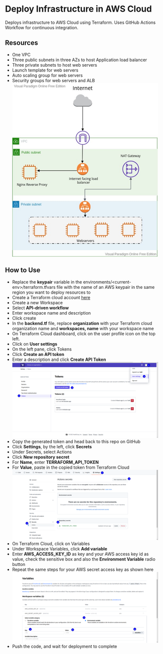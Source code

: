 # Deploy Infrastructure in AWS Cloud
Deploys infrastructure to AWS Cloud using Terraform. Uses GitHub Actions Workflow for continuous integration.
## Resources
- One VPC
- Three public subnets in three AZs to host Application load balancer
- Three private subnets to host web servers
- Launch template for web servers
- Auto scaling group for web servers
- Security groups for web servers and ALB
![](.imgs/archi.jpg)

## How to Use
- Replace the **keypair** variable in the environments/\<current-env\>/terraform.tfvars file with the name of an AWS keypair in the same region you want to deploy resources to
- Create a Terraform cloud account [here](https://app.terraform.io/)
- Create a new Workspace
- Select **API-driven workflow**
- Enter workspace name and description
- Click create
- In the **backend.tf** file, replace **organization** with your Terraform cloud organization name and **workspaces, name** with your workspace name
- On Terraform Cloud dashboard, click on the user profile icon on the top left.
- Click on **User settings**
- On the left pane, click Tokens
- Click **Create an API token**
- Enter a description and click **Create API Token** ![](.imgs/token.png)
- Copy the generated token and head back to this repo on GitHub
- Click **Settings**, by the left, click **Secrets**
- Under Secrets, select Actions
- Click **New repository secret**
- For **Name**, enter **TERRAFORM_API_TOKEN**
- For **Value**, paste in the copied token from Terraform Cloud ![](.imgs/secrets.png)
- On Terraform Cloud, click on Variables
- Under Workspace Variables, click **Add variable**
- Enter **AWS_ACCESS_KEY_ID** as key and your AWS access key id as value, check the sensitive box and also the **Environment Variable** radio button
- Repeat the same steps for your AWS secret access key as shown here ![](.imgs/vars.png)
- Push the code, and wait for deployment to complete